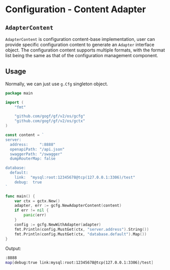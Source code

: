 # Configuration - Content Adapter

## `AdapterContent`

`AdapterContent` is configuration content-base implementation, user can provide specific configuration content to generate an `Adapter` interface object. The configuration content supports multiple formats, with the format list being the same as that of the configuration management component.

## Usage

Normally, we can just use `g.Cfg` singleton object.

```go
package main

import (
    "fmt"

    "github.com/gogf/gf/v2/os/gcfg"
    "github.com/gogf/gf/v2/os/gctx"
)

const content = `
server:
  address:     ":8888"
  openapiPath: "/api.json"
  swaggerPath: "/swagger"
  dumpRouterMap: false

database:
  default:
    link:  "mysql:root:12345678@tcp(127.0.0.1:3306)/test"
    debug:  true
`

func main() {
    var ctx = gctx.New()
    adapter, err := gcfg.NewAdapterContent(content)
    if err != nil {
        panic(err)
    }
    config := gcfg.NewWithAdapter(adapter)
    fmt.Println(config.MustGet(ctx, "server.address").String())
    fmt.Println(config.MustGet(ctx, "database.default").Map())
}
```

Output:

```bash
:8888
map[debug:true link:mysql:root:12345678@tcp(127.0.0.1:3306)/test]
```
